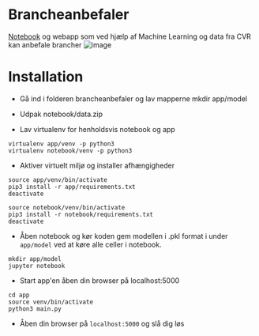 # Brancheanbefaler
[Notebook](https://github.com/baffioso/brancheanbefaler/blob/master/notebook/brancheanbefaler.ipynb) og webapp som ved hjælp af Machine Learning og data fra CVR kan anbefale brancher
![image](https://user-images.githubusercontent.com/7534153/34677306-fae58194-f48f-11e7-991f-d51621bc1212.png)

# Installation
* Gå ind i folderen brancheanbefaler og lav mapperne
mkdir app/model

* Udpak notebook/data.zip

* Lav virtualenv for henholdsvis notebook og app
```
virtualenv app/venv -p python3
virtualenv notebook/venv -p python3
```

* Aktiver virtuelt miljø og installer afhængigheder
```
source app/venv/bin/activate
pip3 install -r app/requirements.txt
deactivate

source notebook/venv/bin/activate
pip3 install -r notebook/requirements.txt
deactivate
```

* Åben notebook og kør koden gem modellen i .pkl format i under `app/model` ved at køre alle celler i notebook.
```
mkdir app/model
jupyter notebook
```

* Start app'en åben din browser på localhost:5000
```
cd app
source venv/bin/activate
python3 main.py
```

 * Åben din browser på `localhost:5000` og slå dig løs
